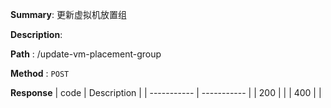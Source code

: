 **Summary**: 更新虚拟机放置组

**Description**:

**Path** : /update-vm-placement-group

**Method** : `POST`

**Response**
| code      | Description |
| ----------- | ----------- |
|  200   |       |
|  400   |       |

